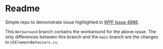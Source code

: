 # Readme
Simple repo to demonstrate issue highlighted in [WPF Issue 4886](https://github.com/dotnet/wpf/issues/4886).

This `Workaround` branch contains the workaround for the above issue.  The only differences between this branch and the `main` branch are the changes to `UIElementBehaviors.cs`.
